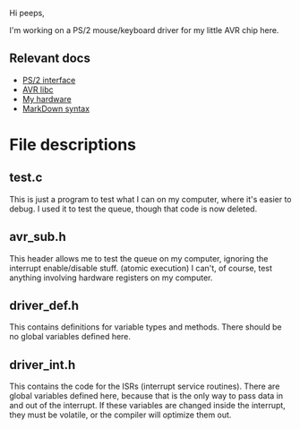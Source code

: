 Hi peeps,

I'm working on a PS/2 mouse/keyboard driver for my little AVR chip here.

Relevant docs
---------------------

- [PS/2 interface](http://www.computer-engineering.org/ps2protocol/)
- [AVR libc](http://www.nongnu.org/avr-libc/user-manual/index.html)
- [My hardware](http://eecs.oregonstate.edu/education/hardware/wunder.1/)
- [MarkDown syntax](http://daringfireball.net/projects/markdown/)



File descriptions
=========================

test.c
------------
This is just a program to test what I can on my computer, where it's
easier to debug. I used it to test the queue, though that code is
now deleted.

avr_sub.h
------------
This header allows me to test the queue on my computer, ignoring the
interrupt enable/disable stuff. (atomic execution)
I can't, of course, test anything involving hardware registers on my
computer.

driver_def.h
---------
This contains definitions for variable types and methods. There should be
no global variables defined here.

driver_int.h
-----------
This contains the code for the ISRs (interrupt service routines).
There are global variables defined here, because that is the only
way to pass data in and out of the interrupt. If these variables
are changed inside the interrupt, they must be volatile, or the 
compiler will optimize them out.
